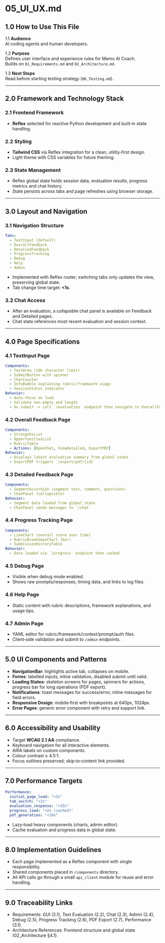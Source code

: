 # 05_UI_UX.md

## 1.0 How to Use This File

1.1 **Audience**  
AI coding agents and human developers.

1.2 **Purpose**  
Defines user interface and experience rules for Memo AI Coach.  
Builds on `01_Requirements.md` and `02_Architecture.md`.

1.3 **Next Steps**  
Read before starting testing strategy (`06_Testing.md`).

---

## 2.0 Framework and Technology Stack

### 2.1 Frontend Framework
- **Reflex** selected for reactive Python development and built‑in state handling.

### 2.2 Styling
- **Tailwind CSS** via Reflex integration for a clean, utility‑first design.
- Light theme with CSS variables for future theming.

### 2.3 State Management
- Reflex global state holds session data, evaluation results, progress metrics and chat history.
- State persists across tabs and page refreshes using browser storage.

---

## 3.0 Layout and Navigation

### 3.1 Navigation Structure
```yaml
Tabs:
  - TextInput (default)
  - OverallFeedback
  - DetailedFeedback
  - ProgressTracking
  - Debug
  - Help
  - Admin
```
- Implemented with Reflex router; switching tabs only updates the view, preserving global state.
- Tab change time target: **<1s**.

### 3.2 Chat Access
- After an evaluation, a collapsible chat panel is available on Feedback and Detailed pages.
- Chat state references most recent evaluation and session context.

---

## 4.0 Page Specifications

### 4.1 TextInput Page
```yaml
Components:
  - TextArea (10k character limit)
  - SubmitButton with spinner
  - CharCounter
  - InfoBubble explaining rubric/framework usage
  - SessionStatus indicator
Behavior:
  - Auto‑focus on load
  - Validate non‑empty and length
  - On submit -> call `/evaluation` endpoint then navigate to OverallFeedback
```

### 4.2 Overall Feedback Page
```yaml
Components:
  - StrengthsList
  - OpportunitiesList
  - RubricTable
  - Actions: [OpenChat, ViewDetailed, ExportPDF]
Behavior:
  - Displays latest evaluation summary from global state
  - ExportPDF triggers `/export/pdf/{id}`
```

### 4.3 Detailed Feedback Page
```yaml
Components:
  - SegmentAccordion (segment text, comment, questions)
  - ChatPanel (collapsible)
Behavior:
  - Segment data loaded from global state
  - ChatPanel sends messages to `/chat`
```

### 4.4 Progress Tracking Page
```yaml
Components:
  - LineChart (overall score over time)
  - RubricBreakdownChart (bar)
  - SubmissionHistoryTable
Behavior:
  - Data loaded via `/progress` endpoint then cached
```

### 4.5 Debug Page
- Visible when debug mode enabled.  
- Shows raw prompts/responses, timing data, and links to log files.

### 4.6 Help Page
- Static content with rubric descriptions, framework explanations, and usage tips.

### 4.7 Admin Page
- YAML editor for rubric/framework/context/prompt/auth files.  
- Client‑side validation and submit to `/admin` endpoints.

---

## 5.0 UI Components and Patterns

- **NavigationBar**: highlights active tab, collapses on mobile.
- **Forms**: labelled inputs, inline validation, disabled submit until valid.
- **Loading States**: skeleton screens for pages, spinners for actions, progress bar for long operations (PDF export).
- **Notifications**: toast messages for success/error, inline messages for field errors.
- **Responsive Design**: mobile‑first with breakpoints at 640px, 1024px.
- **Error Pages**: generic error component with retry and support link.

---

## 6.0 Accessibility and Usability

- Target **WCAG 2.1 AA** compliance.  
- Keyboard navigation for all interactive elements.  
- ARIA labels on custom components.  
- Colour contrast ≥ 4.5:1.  
- Focus outlines preserved; skip‑to‑content link provided.

---

## 7.0 Performance Targets

```yaml
Performance:
  initial_page_load: "<1s"
  tab_switch: "<1s"
  evaluation_response: "<15s"
  progress_load: "<2s (cached)"
  pdf_generation: "<10s"
```
- Lazy‑load heavy components (charts, admin editor).  
- Cache evaluation and progress data in global state.

---

## 8.0 Implementation Guidelines

- Each page implemented as a Reflex component with single responsibility.  
- Shared components placed in `/components` directory.  
- All API calls go through a small `api_client` module for reuse and error handling.

---

## 9.0 Traceability Links

- Requirements: GUI (2.1), Text Evaluation (2.2), Chat (2.3), Admin (2.4), Debug (2.5), Progress Tracking (2.6), PDF Export (2.7), Performance (3.1).
- Architecture References: Frontend structure and global state (02_Architecture §4.1).
